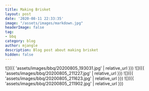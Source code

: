 ```yaml
---
title: Making Brisket
layout: post
date: '2020-08-11 22:33:35'
image: "/assets/images/markdown.jpg"
headerImage: false
tag:
- bbq
category: blog
author: mjangle
description: Blog post about making brisket
hidden: false
---
```


![]({{ 'assets/images/bbq/20200805_193031.jpg' | relative_url }})
![]({{ 'assets/images/bbq/20200805_211227.jpg' | relative_url }})
![]({{ 'assets/images/bbq/20200805_211623.jpg' | relative_url }})
![]({{ 'assets/images/bbq/20200805_211902.jpg' | relative_url }})
